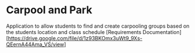 # Carpool and Park
Application to allow students to find and create carpooling groups based on the students location and class schedule
[Requirements Documentation][https://drive.google.com/file/d/1z93BKOmx3uWt9_9Xs-QEernA44Ama_VS/view]
